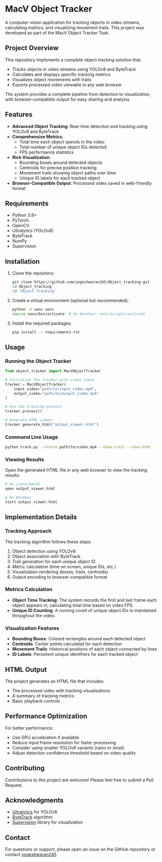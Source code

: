 # MacV Object Tracker

A computer vision application for tracking objects in video streams, calculating metrics, and visualizing movement trails. This project was developed as part of the MacV Object Tracker Task.


## Project Overview

This repository implements a complete object tracking solution that:
- Tracks objects in video streams using YOLOv8 and ByteTrack
- Calculates and displays specific tracking metrics
- Visualizes object movements with trails
- Exports processed video viewable in any web browser

The system provides a complete pipeline from detection to visualization, with browser-compatible output for easy sharing and analysis.

## Features

- **Advanced Object Tracking**: Real-time detection and tracking using YOLOv8 and ByteTrack
- **Comprehensive Metrics**:
  - Total time each object spends in the video
  - Total number of unique object IDs detected
  - FPS performance statistics
- **Rich Visualization**:
  - Bounding boxes around detected objects
  - Centroids for precise position tracking
  - Movement trails showing object paths over time
  - Unique ID labels for each tracked object
- **Browser-Compatible Output**: Processed video saved in web-friendly format

## Requirements

- Python 3.8+
- PyTorch
- OpenCV
- Ultralytics (YOLOv8)
- ByteTrack
- NumPy
- Supervision

## Installation

1. Clone the repository:
   ```bash
   git clone https://github.com/yogeshwaran245/Object_tracking.git
   cd Object_tracking
   cd "Object Tracking"
   ```

2. Create a virtual environment (optional but recommended):
   ```bash
   python -m venv venv
   source venv/bin/activate  # On Windows: venv\Scripts\activate
   ```

3. Install the required packages:
   ```bash
   pip install -r requirements.txt
   ```

## Usage

### Running the Object Tracker

```python
from object_tracker import MacVObjectTracker

# Initialize the tracker with video input
tracker = MacVObjectTracker(
    input_video="path/to/input_video.mp4",
    output_video="path/to/output_video.mp4"
)

# Run the tracking process
tracker.process()

# Generate HTML viewer
tracker.generate_html("output_viewer.html")
```

### Command Line Usage

```bash
python track.py --source path/to/video.mp4 --show-trail --save-html
```

### Viewing Results

Open the generated HTML file in any web browser to view the tracking results:

```bash
# On Linux/macOS
open output_viewer.html

# On Windows
start output_viewer.html
```

## Implementation Details

### Tracking Approach

The tracking algorithm follows these steps:
1. Object detection using YOLOv8
2. Object association with ByteTrack
3. Trail generation for each unique object ID
4. Metric calculation (time on screen, unique IDs, etc.)
5. Visualization rendering (boxes, trails, centroids)
6. Output encoding to browser-compatible format

### Metrics Calculation

- **Object Time Tracking**: The system records the first and last frame each object appears in, calculating total time based on video FPS.
- **Unique ID Counting**: A running count of unique object IDs is maintained throughout the video.

### Visualization Features

- **Bounding Boxes**: Colored rectangles around each detected object
- **Centroids**: Center points calculated for each detection
- **Movement Trails**: Historical positions of each object connected by lines
- **ID Labels**: Persistent unique identifiers for each tracked object


## HTML Output

The project generates an HTML file that includes:
- The processed video with tracking visualizations
- A summary of tracking metrics
- Basic playback controls

## Performance Optimization

For better performance:
- Use GPU acceleration if available
- Reduce input frame resolution for faster processing
- Consider using smaller YOLOv8 variants (nano or small)
- Adjust detection confidence threshold based on video quality

## Contributing

Contributions to this project are welcome! Please feel free to submit a Pull Request.

## Acknowledgments

- [Ultralytics](https://github.com/ultralytics/ultralytics) for YOLOv8
- [ByteTrack](https://github.com/ifzhang/ByteTrack) algorithm
- [Supervision](https://github.com/roboflow/supervision) library for visualization

## Contact

For questions or support, please open an issue on the GitHub repository or contact [yogeshwaran245](https://github.com/yogeshwaran245).
